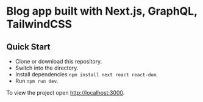 # Blog app built with Next.js, GraphQL, TailwindCSS

## Quick Start
- Clone or download this repository.
- Switch into the directory. 
- Install dependencies `npm install next react react-dom`.
- Run `npm run dev`.

To view the project open [http://localhost:3000](http://localhost:3000).
